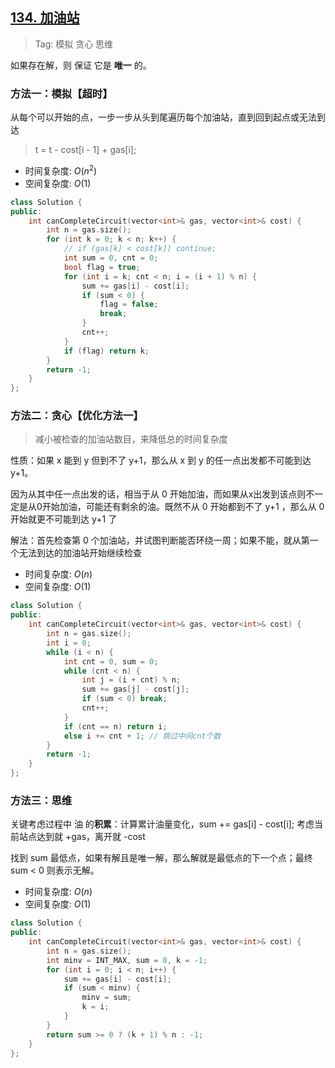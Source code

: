 ## [134. 加油站](https://leetcode.cn/problems/gas-station/)

> Tag: 模拟 贪心 思维

如果存在解，则 保证 它是 **唯一** 的。

### 方法一：模拟【超时】

从每个可以开始的点，一步一步从头到尾遍历每个加油站，直到回到起点或无法到达

> t = t - cost[i - 1] + gas[i];

* 时间复杂度: ${O(n^2)}$
* 空间复杂度: ${O(1)}$

```cpp
class Solution {
public:
    int canCompleteCircuit(vector<int>& gas, vector<int>& cost) {
        int n = gas.size();
        for (int k = 0; k < n; k++) {
            // if (gas[k] < cost[k]) continue;
            int sum = 0, cnt = 0;
            bool flag = true;
            for (int i = k; cnt < n; i = (i + 1) % n) {
                sum += gas[i] - cost[i];
                if (sum < 0) {
                    flag = false;
                    break;
                }
                cnt++;
            }
            if (flag) return k;
        }
        return -1;
    }
};
```

### 方法二：贪心【优化方法一】

> 减小被检查的加油站数目，来降低总的时间复杂度

性质：如果 x 能到 y 但到不了 y+1，那么从 x 到 y 的任一点出发都不可能到达 y+1。

因为从其中任一点出发的话，相当于从 0 开始加油，而如果从x出发到该点则不一定是从0开始加油，可能还有剩余的油。既然不从 0 开始都到不了 y+1 ，那么从 0 开始就更不可能到达 y+1 了

解法：首先检查第 0 个加油站，并试图判断能否环绕一周；如果不能，就从第一个无法到达的加油站开始继续检查

* 时间复杂度: ${O(n)}$
* 空间复杂度: ${O(1)}$

```cpp
class Solution {
public:
    int canCompleteCircuit(vector<int>& gas, vector<int>& cost) {
        int n = gas.size();
        int i = 0;
        while (i < n) {
            int cnt = 0, sum = 0;
            while (cnt < n) {
                int j = (i + cnt) % n;
                sum += gas[j] - cost[j];
                if (sum < 0) break;
                cnt++;
            }
            if (cnt == n) return i;
            else i += cnt + 1; // 跳过中间cnt个数
        }
        return -1;
    }
};
```

### 方法三：思维

关键考虑过程中 油 的**积累**：计算累计油量变化，sum += gas[i] - cost[i]; 考虑当前站点达到就 +gas，离开就 -cost

找到 sum 最低点，如果有解且是唯一解，那么解就是最低点的下一个点；最终 sum < 0 则表示无解。

* 时间复杂度: ${O(n)}$
* 空间复杂度: ${O(1)}$
```cpp
class Solution {
public:
    int canCompleteCircuit(vector<int>& gas, vector<int>& cost) {
        int n = gas.size();
        int minv = INT_MAX, sum = 0, k = -1;
        for (int i = 0; i < n; i++) {
            sum += gas[i] - cost[i];
            if (sum < minv) {
                minv = sum;
                k = i;
            }
        }
        return sum >= 0 ? (k + 1) % n : -1;
    }
};
```



